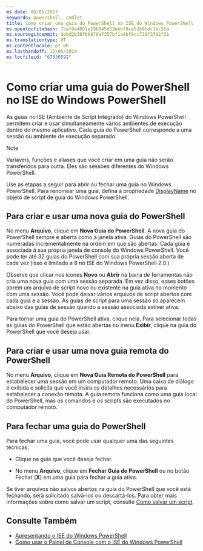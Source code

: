 ```yaml
---
ms.date: 06/05/2017
keywords: powershell, cmdlet
title: Como criar uma guia do PowerShell no ISE do Windows PowerShell
ms.openlocfilehash: 7baf9a4051a196045d53eebf8ce5260bdc1bc55a
ms.sourcegitcommit: debd2b38fb8070a7357bf1a4bf9cc736f3702f31
ms.translationtype: HT
ms.contentlocale: pt-BR
ms.lasthandoff: 12/05/2019
ms.locfileid: "67030592"
---
```

# <a name="how-to-create-a-powershell-tab-in-windows-powershell-ise"></a>Como criar uma guia do PowerShell no ISE do Windows PowerShell

As guias no ISE (Ambiente de Script Integrado) do Windows PowerShell permitem criar e usar simultaneamente vários ambientes de execução dentro do mesmo aplicativo.
Cada guia do PowerShell corresponde a uma sessão ou ambiente de execução separado.

> [!NOTE]
> Variáveis, funções e aliases que você criar em uma guia não serão transferidos para outra. Eles são sessões diferentes do Windows PowerShell.

Use as etapas a seguir para abrir ou fechar uma guia no Windows PowerShell.
Para renomear uma guia, defina a propriedade [DisplayName](object-model/The-PowerShellTab-Object.md#displayname) no objeto de script de guia do Windows PowerShell.

## <a name="to-create-and-use-a-new-powershell-tab"></a>Para criar e usar uma nova guia do PowerShell

No menu **Arquivo**, clique em **Nova Guia do PowerShell**. A nova guia do PowerShell sempre é aberta como a janela ativa.
Guias do PowerShell são numeradas incrementalmente na ordem em que são abertas.
Cada guia é associada à sua própria janela de console do Windows PowerShell.
Você pode ter até 32 guias do PowerShell com sua própria sessão aberta de cada vez (isso é limitado a 8 no ISE do Windows PowerShell 2.0.)

Observe que clicar nos ícones **Novo** ou **Abrir** na barra de ferramentas não cria uma nova guia com uma sessão separada.
Em vez disso, esses botões abrem um arquivo de script novo ou existente na guia ativa no momento com uma sessão.
Você pode deixar vários arquivos de script abertos com cada guia e a sessão.
As guias de script para uma sessão só aparecem abaixo das guias de sessão quando a sessão associada estiver ativa.

Para tornar uma guia do PowerShell ativa, clique nela. Para selecionar todas as guias do PowerShell que estão abertas no menu **Exibir**, clique na guia do PowerShell que você deseja usar.

## <a name="to-create-and-use-a-new-remote-powershell-tab"></a>Para criar e usar uma nova guia remota do PowerShell

No menu **Arquivo**, clique em **Nova Guia Remota do PowerShell** para estabelecer uma sessão em um computador remoto.
Uma caixa de diálogo é exibida e solicita que você insira os detalhes necessários para estabelecer a conexão remota.
A guia remota funciona como uma guia local do PowerShell, mas os comandos e os scripts são executados no computador remoto.

## <a name="to-close-a-powershell-tab"></a>Para fechar uma guia do PowerShell

Para fechar uma guia, você pode usar qualquer uma das seguintes técnicas:

- Clique na guia que você deseja fechar.

- No menu **Arquivo**, clique em **Fechar Guia do PowerShell** ou no botão Fechar (**X**) em uma guia para fechar a guia ativa.

Se tiver arquivos não salvos abertos na guia do PowerShell que você está fechando, será solicitado salvá-los ou descartá-los.
Para obter mais informações sobre como salvar um script, consulte [Como salvar um script](How-to-Write-and-Run-Scripts-in-the-Windows-PowerShell-ISE.md#how-to-save-a-script).

## <a name="see-also"></a>Consulte Também

- [Apresentando o ISE do Windows PowerShell](Introducing-the-Windows-PowerShell-ISE.md)
- [Como usar o Painel de Console com o ISE do Windows PowerShell](How-to-Use-the-Console-Pane-in-the-Windows-PowerShell-ISE.md)
